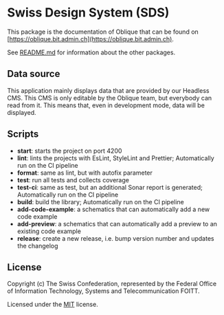 # Swiss Design System (SDS)

This package is the documentation of Oblique that can be found on [https://oblique.bit.admin.ch](https://oblique.bit.admin.ch).

See [README.md](../../README.md) for information about the other packages.

## Data source

This application mainly displays data that are provided by our Headless CMS. This CMS is only editable by the Oblique
team, but everybody can read from it. This means that, even in development mode, data will be displayed.

## Scripts

- **start**: starts the project on port 4200
- **lint**: lints the projects with EsLint, StyleLint and Prettier; Automatically run on the CI pipeline
- **format**: same as lint, but with autofix parameter
- **test**: run all tests and collects coverage
- **test-ci**: same as test, but an additional Sonar report is generated; Automatically run on the CI pipeline
- **build**: build the library; Automatically run on the CI pipeline
- **add-code-example**: a schematics that can automatically add a new code example
- **add-preview**: a schematics that can automatically add a preview to an existing code example
- **release**: create a new release, i.e. bump version number and updates the changelog

## License

Copyright (c) The Swiss Confederation, represented by the Federal Office of Information Technology, Systems and Telecommunication FOITT.

Licensed under the [MIT](../../LICENSE) license.
